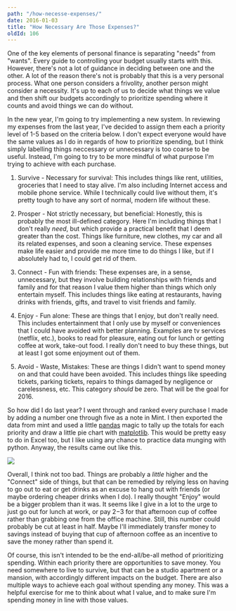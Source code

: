 ```yaml
---
path: "/how-necesse-expenses/"
date: 2016-01-03
title: "How Necessary Are Those Expenses?"
oldId: 106
---
```

One of the key elements of personal finance is separating "needs" from
"wants". Every guide to controlling your budget usually starts with
this. However, there's not a lot of guidance in deciding between one and the
other. A lot of the reason there's not is probably that this is a very personal
process. What one person considers a frivolity, another person might consider a
necessity. It's up to each of us to decide what things we value and then shift
our budgets accordingly to prioritize spending where it counts and avoid things
we can do without.

In the new year, I'm going to try implementing a new system. In reviewing my
expenses from the last year, I've decided to assign them each a priority level
of 1-5 based on the criteria below. I don't expect everyone would have the same
values as I do in regards of how to prioritize spending, but I think simply
labelling things neccessary or unnecessary is too coarse to be useful. Instead,
I'm going to try to be more mindful of what purpose I'm trying to achieve with
each purchase.

1. Survive - Necessary for survival: This includes things like rent, utilities,
groceries that I need to stay alive. I'm also including Internet access and
mobile phone service. While I technically could live without them, it's pretty
tough to have any sort of normal, modern life without these.

2. Prosper - Not strictly necessary, but beneficial: Honestly, this is probably
the most ill-defined category. Here I'm including things that I don't really
*need*, but which provide a practical benefit that I deem greater than the
cost. Things like furniture, new clothes, my car and all its related expenses,
and soon a cleaning service. These expenses make life easier and provide me more
time to do things I like, but if I absolutely had to, I could get rid of them.

3. Connect - Fun with friends: These expenses are, in a sense, unnecessary, but they
involve building relationships with friends and family and for that reason I
value them higher than things which only entertain myself. This includes things
like eating at restaurants, having drinks with friends, gifts, and travel to
visit friends and family.

4. Enjoy - Fun alone: These are things that I enjoy, but don't really need. This
includes entertainment that I only use by myself or conveniences that I could
have avoided with better planning. Examples are tv services (netflix, etc.),
books to read for pleasure, eating out for lunch or getting coffee at work,
take-out food. I really don't need to buy these things, but at least I got some
enjoyment out of them.

5. Avoid - Waste, Mistakes: These are things I didn't want to spend money on and
that could have been avoided. This includes things like speeding tickets,
parking tickets, repairs to things damaged by negligence or carelessness,
etc. This category *should* be zero. That will be the goal for 2016.

So how did I do last year? I went through and ranked every purchase I made by
adding a number one through five as a note in Mint. I then exported the data
from mint and used a little [pandas](http://pandas.pydata.org/) magic to tally
up the totals for each priority and draw a little pie chart with
[matplotlib](http://matplotlib.org/). This would be pretty easy to do in Excel
too, but I like using any chance to practice data munging with python. Anyway,
the results came out like this.

<img src="/img/priorities.png" />

Overall, I think not too bad. Things are probably a *little* higher and the
"Connect" side of things, but that can be remedied by relying less on having to
go out to eat or get drinks as an excuse to hang out with friends (or maybe
ordering cheaper drinks when I do). I really thought "Enjoy" would be a bigger
problem than it was. It seems like I give in a lot to the urge to just go out
for lunch at work, or pay $2-$3 for that afternoon cup of coffee rather than
grabbing one from the office machine. Still, this number could probably be cut
at least in half. Maybe I'll immediately transfer money to savings instead of
buying that cup of afternoon coffee as an incentive to save the money rather
than spend it.

Of course, this isn't intended to be the end-all/be-all method of prioritizing
spending. Within each priority there are opportunities to save money. You need
somewhere to live to survive, but that can be a studio apartment or a mansion,
with accordingly different impacts on the budget. There are also multiple ways
to achieve each goal without spending any money. This was a helpful exercise for
me to think about what I value, and to make sure I'm spending money in line with
those values.
